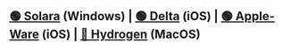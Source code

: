 ## [🟢 Solara](https://getsolara.dev/download/static/files/Bootstrapper.exe) (Windows) | [🟢 Delta](https://www.mediafire.com/file/e275hlam3ahlddh/Delta-2.639.688.ipa/file) (iOS) | [🟢 Apple-Ware](https://appleware.dev) (iOS) | [🔴 Hydrogen](https://hydrogen.sh) (MacOS)
